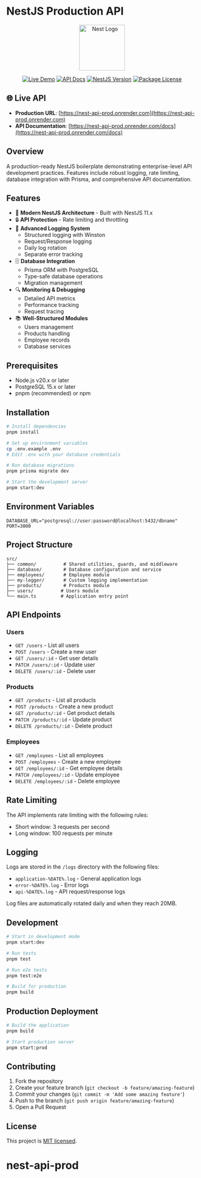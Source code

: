 # NestJS Production API

<p align="center">
  <img src="https://nestjs.com/img/logo-small.svg" width="120" alt="Nest Logo" />
</p>

<p align="center">
  <a href="https://nest-api-prod.onrender.com" target="_blank"><img src="https://img.shields.io/badge/Render-Live%20Demo-46E3B7" alt="Live Demo" /></a>
  <a href="https://nest-api-prod.onrender.com/docs" target="_blank"><img src="https://img.shields.io/badge/Swagger-API%20Docs-85EA2D" alt="API Docs" /></a>
  <a href="https://www.npmjs.com/~nestjscore" target="_blank"><img src="https://img.shields.io/badge/NestJS-11.x-E0234E" alt="NestJS Version" /></a>
  <a href="https://www.npmjs.com/~nestjscore" target="_blank"><img src="https://img.shields.io/npm/l/@nestjs/core.svg" alt="Package License" /></a>
</p>

## 🌐 Live API

- **Production URL**: [https://nest-api-prod.onrender.com](https://nest-api-prod.onrender.com)
- **API Documentation**: [https://nest-api-prod.onrender.com/docs](https://nest-api-prod.onrender.com/docs)

## Overview
A production-ready NestJS boilerplate demonstrating enterprise-level API development practices. Features include robust logging, rate limiting, database integration with Prisma, and comprehensive API documentation.

## Features
- 🚀 **Modern NestJS Architecture** - Built with NestJS 11.x
- 🔒 **API Protection** - Rate limiting and throttling
- 📝 **Advanced Logging System**
  - Structured logging with Winston
  - Request/Response logging
  - Daily log rotation
  - Separate error tracking
- 🗄️ **Database Integration**
  - Prisma ORM with PostgreSQL
  - Type-safe database operations
  - Migration management
- 🔍 **Monitoring & Debugging**
  - Detailed API metrics
  - Performance tracking
  - Request tracing
- 📚 **Well-Structured Modules**
  - Users management
  - Products handling
  - Employee records
  - Database services

## Prerequisites
- Node.js v20.x or later
- PostgreSQL 15.x or later
- pnpm (recommended) or npm

## Installation

```bash
# Install dependencies
pnpm install

# Set up environment variables
cp .env.example .env
# Edit .env with your database credentials

# Run database migrations
pnpm prisma migrate dev

# Start the development server
pnpm start:dev
```

## Environment Variables

```env
DATABASE_URL="postgresql://user:password@localhost:5432/dbname"
PORT=3000
```

## Project Structure
```
src/
├── common/          # Shared utilities, guards, and middleware
├── database/        # Database configuration and service
├── employees/       # Employee module
├── my-logger/       # Custom logging implementation
├── products/        # Products module
├── users/          # Users module
└── main.ts         # Application entry point
```

## API Endpoints

### Users
- `GET /users` - List all users
- `POST /users` - Create a new user
- `GET /users/:id` - Get user details
- `PATCH /users/:id` - Update user
- `DELETE /users/:id` - Delete user

### Products
- `GET /products` - List all products
- `POST /products` - Create a new product
- `GET /products/:id` - Get product details
- `PATCH /products/:id` - Update product
- `DELETE /products/:id` - Delete product

### Employees
- `GET /employees` - List all employees
- `POST /employees` - Create a new employee
- `GET /employees/:id` - Get employee details
- `PATCH /employees/:id` - Update employee
- `DELETE /employees/:id` - Delete employee

## Rate Limiting
The API implements rate limiting with the following rules:
- Short window: 3 requests per second
- Long window: 100 requests per minute

## Logging
Logs are stored in the `/logs` directory with the following files:
- `application-%DATE%.log` - General application logs
- `error-%DATE%.log` - Error logs
- `api-%DATE%.log` - API request/response logs

Log files are automatically rotated daily and when they reach 20MB.

## Development

```bash
# Start in development mode
pnpm start:dev

# Run tests
pnpm test

# Run e2e tests
pnpm test:e2e

# Build for production
pnpm build
```

## Production Deployment

```bash
# Build the application
pnpm build

# Start production server
pnpm start:prod
```

## Contributing
1. Fork the repository
2. Create your feature branch (`git checkout -b feature/amazing-feature`)
3. Commit your changes (`git commit -m 'Add some amazing feature'`)
4. Push to the branch (`git push origin feature/amazing-feature`)
5. Open a Pull Request

## License
This project is [MIT licensed](LICENSE).
# nest-api-prod
